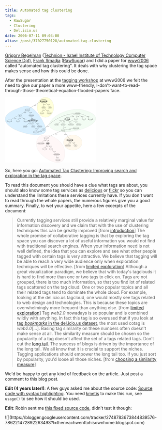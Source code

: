 ```yaml
---
title: Automated tag clustering
tags:
  - RawSugar
  - Clustering
  - Del.icio.us
date: 2006-07-11 09:03:00
alias: /post/37027750128/automated-tag-clustering
---
```


[Grigory Begelman](http://www.cs.technion.ac.il/%7Egbeg/) ([Technion - Israel Institute of Technology Computer Science Dpt)](http://www.cs.technion.ac.il/), [Frank Smadja](http://smadja.us/) ([RawSugar](http://www.rawsugar.com/)) and I did a paper for [www2006](http://www2006.org) called "automated tag clustering". It deals with why clustering the tag space makes sense and how this could be done.

After the presentation at the [tagging workshop](http://blog.rawsugar.com/wikka/wikka.php?wakka=HomePage) at www2006 we felt the need to give our paper a more www-friendly, I-don't-want-to-read-through-those-theoretical-equation-flooded-papers face.


![clustering the tag space](/images/cluster.png)

So, here you go: [Automated Tag Clustering: Improving search and exploration in the tag space](http://tagging.pui.ch/automated_tag_clustering/).<!-- more -->

To read this document you should have a clue what tags are about, you should also know some tag services as [delicious](http://del.icio.us) or [flickr](http://www.flickr.com) so you can understand the limitations these services currently have. If you don't want to read through the whole papers, the numerous figures give you a good summary. Finally, to wet your appetite, here a few excerpts of the document:

> Currently tagging services still provide a relatively marginal value for information discovery and we claim that with the use of clustering techniques this can be greatly improved [from [introduction](http://tagging.pui.ch/automated_tag_clustering/#p_motivation)]
> The whole promise of collaborative tagging is that by exploring the tag space you can discover a lot of useful information you would not find with traditional search engines. When your information need is not well defined, the idea that you can explore and see what other people tagged with certain tags is very attractive. We believe that tagging will be able to reach a very wide audience only when exploration techniques will be effective. [from [limited exploration](http://tagging.pui.ch/automated_tag_clustering/#p_exploration)]
> Although a great visualization paradigm, we believe that with today's tagclouds it is hard to find more than one or two tags to click on. Tags are not grouped, there is too much information, so that you find lot of related tags scattered on the tag cloud. One or two popular topics and all their related tags tend to dominate the whole cloud. For example, looking at the del.icio.us tagcloud, one would mostly see tags related to web design and technologies. This is because these topics are overwhelmingly more frequent than anything else. [from [limited exploration](http://tagging.pui.ch/automated_tag_clustering/#p_exploration)]
> Tag _web2.0_ nowadays is so popular and is combined wildly with anything. In fact this tag is so overused that if you look at [tag _bookmarks_ in the del.icio.us dataset](http://del.icio.us/tag/bookmarks), the most used cotag is _web2.0_[&hellip;]. Basing tag similarity on these numbers often doesn't make sense at all. The similarity measure should be chosen so the popularity of a tag doesn't affect the set of a tags related tags. Don't cut the [long tail](http://en.wikipedia.org/wiki/Long_tail). The success of blogs is driven by the importance of the long tail. We all know that it is crucial to support the niches. Tagging applications should empower the long tail too. If you just sort by popularity, you'd loose all those niches. [from [choosing a similarity measure](http://tagging.pui.ch/automated_tag_clustering/#p_similarity)]

We'd be happy to get any kind of feedback on the article. Just post a comment to this blog post.

**Edit (4 years later!)**: A few guys asked me about the source code: [Source code with syntax highlighting](http://pastie.org/1098455).
You need [kmetis](http://people.sc.fsu.edu/~jburkardt/c_src/kmetis/kmetis.html) to make this run, see `usage()` to see how it should be used.

**Edit**: Robin sent me [this fixed source code](http://pastie.org/3549928), didn't test it though:

<div class="blogger-post-footer">![](https://blogger.googleusercontent.com/tracker/2748783673844839576-786221472892263493?l=theneachwenttohisownhome.blogspot.com)</div>